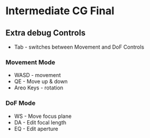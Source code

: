 # Intermediate CG Final 
## Extra debug Controls
* Tab - switches between Movement and DoF Controls

### Movement Mode
* WASD - movement 
* QE - Move up & down
* Areo Keys - rotation

### DoF Mode
* WS - Move focus plane
* DA - Edit focal length
* EQ - Edit aperture
